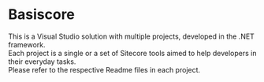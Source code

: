 # Basiscore
This is a Visual Studio solution with multiple projects, developed in the .NET framework.  
Each project is a single or a set of Sitecore tools aimed to help developers in their everyday tasks.    
Please refer to the respective Readme files in each project.  
